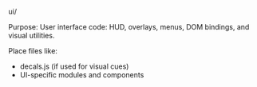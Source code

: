 ui/

Purpose:
User interface code: HUD, overlays, menus, DOM bindings, and visual utilities.

Place files like:
- decals.js (if used for visual cues)
- UI-specific modules and components